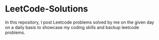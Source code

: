 # LeetCode-Solutions
In this repository, I post Leetcode problems solved by me on the given day on a daily basis to showcase my coding skills and backup leetcode problems.
